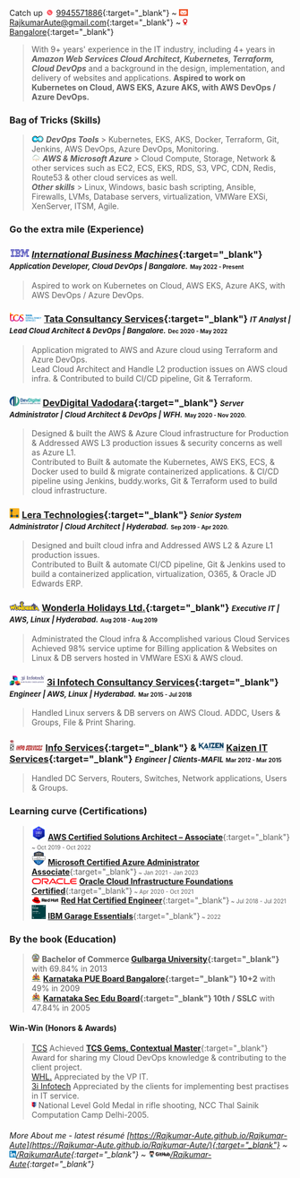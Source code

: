 <!--- <abbr title="click here for the most recent résumé. For more details on the specific area, click on the below hyperlinks.">[<font size="1">&uarr;&uarr; latest résumé | https://Rajkumar-Aute.github.io/Rajkumar-Aute </font>](https://Rajkumar-Aute.github.io/Rajkumar-Aute/){:target="_blank"}</abbr> <font size="0">(Looking for job in Hyderabad, on Cloud based Kubernetes, EKS)</font> --->
Catch up <img width="" height="12" src="./image/call.gif"> [9945571886](https://wa.me/+919945571886){:target="_blank"} ~
<img width="" height="12" src="./image/email.gif"> [RajkumarAute@gmail.com](mailto:RajkumarAute@gmail.com){:target="_blank"} ~
<img width="" height="12" src="./image/location.jpg"> [Bangalore](https://en.wikipedia.org/wiki/Bangalore){:target="_blank"}

> With 9+ years' experience in the IT industry, including 4+ years in ***Amazon Web Services Cloud Architect, Kubernetes, Terraform, Cloud DevOps*** and a background in the design, implementation, and delivery of websites and applications. **Aspired to work on Kubernetes on Cloud, AWS EKS, Azure AKS, with AWS DevOps / Azure DevOps.**

### Bag of Tricks (Skills)
> <img width="" height="12" src="./image/devops.png"> ___DevOps Tools___ > Kubernetes, EKS, AKS, Docker, Terraform, Git, Jenkins, AWS DevOps,  Azure DevOps, Monitoring.  
<img width="" height="12" src="./image/cloud.webp"> ___AWS  & Microsoft Azure___ > Cloud Compute, Storage, Network & other services such as EC2, ECS, EKS, RDS, S3, VPC, CDN, Redis, Route53 & other cloud services as well.  
___Other skills___ > Linux, Windows, basic bash scripting, Ansible, Firewalls, LVMs, Database servers, virtualization, VMWare EXSi, XenServer, ITSM, Agile.

### Go the extra mile (Experience)
### <img width="" height="18" src="./image/ibm.jpg"> [***International Business Machines***](https://www.ibm.com){:target="_blank"} _**<font size="2">Application Developer, Cloud DevOps | Bangalore.</font>**_ <font size="1">May 2022 - Present</font>
> Aspired to work on Kubernetes on Cloud, AWS EKS, Azure AKS, with AWS DevOps / Azure DevOps.

### <img width="" height="18" src="./image/tcs.png"> [Tata Consultancy Services](http://www.tcs.com){:target="_blank"} _**<font size="2">IT Analyst | Lead Cloud Architect & DevOps | Bangalore.</font>**_ <font size="1">Dec 2020 - May 2022</font>  
> Application migrated to AWS and Azure cloud using Terraform and Azure DevOps.  
Lead Cloud Architect and Handle L2 production issues on AWS cloud infra. & Contributed to build CI/CD pipeline, Git & Terraform. 

### <img width="" height="18" src="./image/devdigital.jpg"> [DevDigital Vadodara](http://www.devdigital.com){:target="_blank"} ***<font size="2"> Server Administrator | Cloud Architect & DevOps | WFH.</font>*** <font size="1">May 2020 - Nov 2020.</font>  
> Designed & built the AWS & Azure Cloud infrastructure for Production & Addressed AWS L3 production issues & security concerns as well as Azure L1.  
Contributed to Built & automate the Kubernetes, AWS EKS, ECS, & Docker used to build & migrate containerized applications. & CI/CD pipeline using  Jenkins, buddy.works, Git & Terraform used to build cloud infrastructure.

### <img width="" height="18" src="./image/lera.png"> [Lera Technologies](http://www.lera.us){:target="_blank"} _**<font size="2">Senior System Administrator | Cloud Architect | Hyderabad.</font>**_ <font size="1">Sep 2019 - Apr 2020.</font>  
> Designed and built cloud infra and Addressed AWS L2 & Azure L1 production issues.  
Contributed to Built & automate CI/CD pipeline, Git & Jenkins used to build a containerized application, virtualization, O365, & Oracle JD Edwards ERP.

### <img width="" height="18" src="./image/wla.png"> [Wonderla Holidays Ltd.](http://www.wonderla.com){:target="_blank"} ***<font size="2">Executive IT | AWS, Linux | Hyderabad.</font>*** <font size="1">Aug 2018 - Aug 2019</font>
> Administrated the Cloud infra & Accomplished various Cloud Services  
Achieved 98% service uptime for Billing application & Websites on Linux & DB servers hosted in VMWare ESXi & AWS cloud.

### <img width="" height="18" src="./image/3i.png"> [3i Infotech Consultancy Services](http://www.3i-infotech.com){:target="_blank"} ***<font size="2"> Engineer | AWS, Linux | Hyderabad.</font>*** <font size="1">Mar 2015 <!--- - Jul 2017 & Oct 2017 ---> - Jul 2018</font>
> Handled Linux servers & DB servers on AWS Cloud. ADDC, Users & Groups, File & Print Sharing. 

### <img width="" height="20" src="./image/infoservice.jpg"> [Info Services](http://ibmesp.com){:target="_blank"}<!---***<font size="2"> Support Engineer | Windows,Network | Clients-MAFIL</font>*** <font size="1">Aug 2014 - Mar 2015.</font> <font size="1"> </font>---> & <img width="" height="15" src="./image/kaizen.png"> [Kaizen IT Services](https://www.linkedin.com/company/kaizen-it-services-pvt.-ltd./){:target="_blank"} ***<font size="2"> Engineer | Clients-MAFIL</font>*** <font size="1">Mar 2012 - <!---July 2014--->Mar 2015</font> <font size="1"> </font>  
> Handled DC Servers, Routers, Switches, Network applications, Users & Groups. 

### Learning curve (Certifications)
> <img width="" height="25" src="./image/AWS_Architect_Associate.png"> [**AWS Certified Solutions Architect – Associate**](https://www.credly.com/badges/950ba75b-a8e7-4439-836f-d376c0427560?source=linked_in_profile){:target="_blank"}<font size="1"> ~ Oct 2019 - Oct 2022</font>  
<img width="" height="25" src="./image/azure-administrator-associate-600x600.png"> [**Microsoft Certified Azure Administrator Associate**](https://www.credly.com/badges/0ca6c8a7-e631-4a79-8270-bc94404d1705?source=linked_in_profile){:target="_blank"}<font size="1"> ~ Jan 2021 - Jan 2023</font>  
<img width="" height="11" src="./image/oracle.png"> [**Oracle Cloud Infrastructure Foundations Certified**](https://www.credly.com/badges/93d0e186-5352-44bb-9d57-8400d5dd14aa?source=linked_in_profile){:target="_blank"}<font size="1"> ~ Apr 2020 - Oct 2021</font>  
<img width="" height="12" src="./image/redhat.png"> [**Red Hat Certified Engineer**](https://rhtapps.redhat.com/verify?certId=180-084-022){:target="_blank"}<font size="1"> ~ Jul 2018 - Jul 2021</font>  
<img width="" height="25" src="./image/IBM_Garage_Essentials.png"> [**IBM Garage Essentials**](https://www.credly.com/badges/07bcd366-73cc-48a3-be98-d7be94a50c73/public_url){:target="_blank"}<font size="1"> ~ 2022</font>


### By the book (Education)
> <img width="" height="15" src="./image/gug.jpg"> **Bachelor of Commerce [Gulbarga University](https://www.gug.ac.in/){:target="_blank"}** with 69.84% in 2013  
<img width="" height="15" src="./image/kar.png"> **[Karnataka PUE Board Bangalore](http://pue.kar.nic.in/){:target="_blank"} 10+2** with 49% in 2009  
<img width="" height="15" src="./image/kar.png"> **[Karnataka Sec Edu Board](https://sslc.karnataka.gov.in/){:target="_blank"} 10th / SSLC** with 47.84% in 2005
<!-- <img width="" height="15" src="./image/gug.jpg"> **Post Graduation Diploma in Computer Application** _[Gulbarga University](https://www.gug.ac.in/){:target="_blank"}_ with 62.16% in 2016 -->

#### Win-Win (Honors & Awards)
> [TCS](http://www.tcs.com) Achieved [__TCS Gems, Contextual Master__](https://www.tcs.com/tcs-way/contextual-knowledge-mastery-tcs-client-growth){:target="_blank"} Award for sharing my Cloud DevOps knowledge & contributing to the client project.  
[WHL.](http://www.wonderla.com) Appreciated by the VP IT.  
[3i Infotech](http://www.3i-infotech.com) Appreciated by the clients for implementing best practises in IT service.  
<img width="" height="12" src="./image/ncc.png"> National Level Gold Medal in rifle shooting, NCC Thal Sainik Computation Camp Delhi-2005.

###### More About me - latest résumé [https://Rajkumar-Aute.github.io/Rajkumar-Aute](https://Rajkumar-Aute.github.io/Rajkumar-Aute/){:target="_blank"} ~ <img width="" height="12" src="./image/linkedin.png">[/RajkumarAute](https://www.linkedin.com/in/RajkumarAute/){:target="_blank"} ~ <img width="" height="12" src="./image/github.png">[/Rajkumar-Aute](https://github.com/Rajkumar-Aute){:target="_blank"}
<!--- ~ <img width="" height="12" src="./image/www.png"> [Rajkumar-Aute.tk](http://rajkumar-aute.tk){:target="_blank"} ~ <img width="" height="12" src="./image/blog.png">[/RajkumarAute](https://rajkumaraute.blogspot.com/){:target="_blank"}
-->